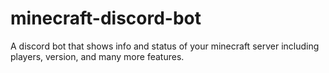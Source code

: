 # minecraft-discord-bot
A discord bot that shows info and status of your minecraft server including players, version, and many more features.
